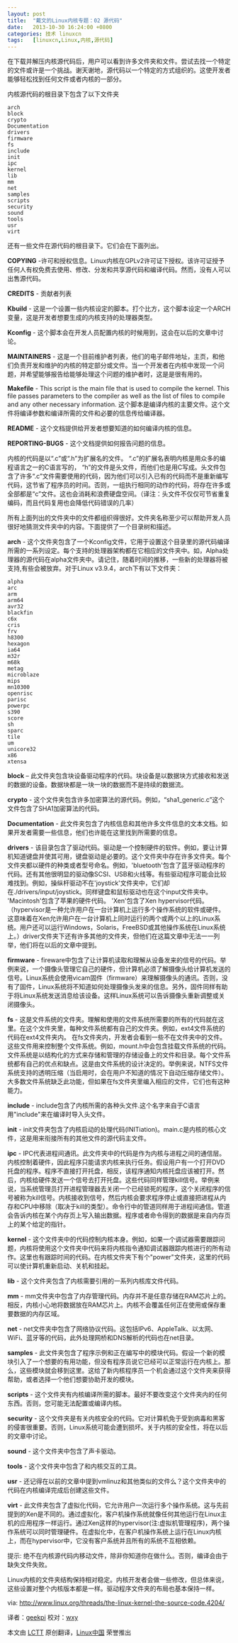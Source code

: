 ```yaml
---
layout: post
title:	"戴文的Linux内核专题：02 源代码"
date:	2013-10-30 16:24:00 +0800 
categories:	技术 linuxcn 
tags:	[linuxcn,Linux,内核,源代码]
---
```



在下载并解压内核源代码后，用户可以看到许多文件夹和文件。尝试去找一个特定的文件或许是一个挑战。谢天谢地，源代码以一个特定的方式组织的。这使开发者能够轻松找到任何文件或者内核的一部分。


内核源代码的根目录下包含了以下文件夹



```
arch
block
crypto
Documentation
drivers
firmware
fs
include
init
ipc
kernel
lib
mm
net
samples
scripts
security
sound
tools
usr
virt
```

还有一些文件在源代码的根目录下。它们会在下面列出。


**COPYING** -许可和授权信息。Linux内核在GPLv2许可证下授权。该许可证授予任何人有权免费去使用、修改、分发和共享源代码和编译代码。然而，没有人可以出售源代码。


**CREDITS** - 贡献者列表


**Kbuild** - 这是一个设置一些内核设定的脚本。打个比方，这个脚本设定一个ARCH变量，这是开发者想要生成的内核支持的处理器类型。


**Kconfig** - 这个脚本会在开发人员配置内核的时候用到，这会在以后的文章中讨论。


**MAINTAINERS** - 这是一个目前维护者列表，他们的电子邮件地址，主页，和他们负责开发和维护的内核的特定部分或文件。当一个开发者在内核中发现一个问题，并希望能够报告给能够处理这个问题的维护者时，这是是很有用的。


**Makefile** - This script is the main file that is used to compile the kernel. This file passes parameters to the compiler as well as the list of files to compile and any other necessary information. 这个脚本是编译内核的主要文件。这个文件将编译参数和编译所需的文件和必要的信息传给编译器。


**README** - 这个文档提供给开发者想要知道的如何编译内核的信息。


**REPORTING-BUGS** - 这个文档提供如何报告问题的信息。


内核的代码是以“.c”或“.h”为扩展名的文件。 “.c”的扩展名表明内核是用众多的编程语言之一的C语言写的， “h”的文件是头文件，而他们也是用C写成。头文件包含了许多“.c”文件需要使用的代码，因为他们可以引入已有的代码而不是重新编写代码，这节省了程序员的时间。否则，一组执行相同的动作的代码，将存在许多或全部都是“c”文件。这也会消耗和浪费硬盘空间。（译注：头文件不仅仅可节省重复编码，而且代码复用也会降低代码错误的几率）


所有上面列出的文件夹中的文件都组织得很好。文件夹名称至少可以帮助开发人员很好地猜测文件夹中的内容。下面提供了一个目录树和描述。


**arch** - 这个文件夹包含了一个Kconfig文件，它用于设置这个目录里的源代码编译所需的一系列设定。每个支持的处理器架构都在它相应的文件夹中。如，Alpha处理器的源代码在alpha文件夹中。请记住，随着时间的推移，一些新的处理器将被支持,有些会被放弃。对于Linux v3.9.4，arch下有以下文件夹：



```
alpha
arc
arm
arm64
avr32
blackfin
c6x
cris
frv
h8300
hexagon
ia64
m32r
m68k
metag
microblaze
mips
mn10300
openrisc
parisc
powerpc
s390
score
sh
sparc
tile
um
unicore32
x86
xtensa
```

**block** – 此文件夹包含块设备驱动程序的代码。块设备是以数据块方式接收和发送的数据的设备。数据块都是一块一块的数据而不是持续的数据流。


**crypto** - 这个文件夹包含许多加密算法的源代码。例如，“sha1\_generic.c”这个文件包含了SHA1加密算法的代码。


**Documentation** - 此文件夹包含了内核信息和其他许多文件信息的文本文档。如果开发者需要一些信息，他们也许能在这里找到所需要的信息。


**drivers** - 该目录包含了驱动代码。驱动是一个控制硬件的软件。例如，要让计算机知道键盘并使其可用，键盘驱动是必要的。这个文件夹中存在许多文件夹。每个文件夹都以硬件的种类或者型号命名。例如，'bluetooth'包含了蓝牙驱动程序的代码。还有其他很明显的驱动像SCSI、USB和火线等。有些驱动程序可能会比较难找到。例如，操纵杆驱动不在'joystick'文件夹中，它们却在./drivers/input/joystick。同样键盘和鼠标驱动也在这个input文件夹中。 'Macintosh'包含了苹果的硬件代码。 'Xen'包含了Xen hypervisor代码。（hypervisor是一种允许用户在一台计算机上运行多个操作系统的软件或硬件。这意味着在Xen允许用户在一台计算机上同时运行的两个或两个以上的Linux系统。用户还可以运行Windows，Solaris，FreeBSD或其他操作系统在Linux系统上。）driver文件夹下还有许多其他的文件夹，但他们在这篇文章中无法一一列举，他们将在以后的文章中提到。


**firmware** - fireware中包含了让计算机读取和理解从设备发来的信号的代码。举例来说，一个摄像头管理它自己的硬件，但计算机必须了解摄像头给计算机发送的信号。Linux系统会使用vicam固件（firmware）来理解摄像头的通讯。否则，没有了固件，Linux系统将不知道如何处理摄像头发来的信息。另外，固件同样有助于将Linux系统发送消息给该设备。这样Linux系统可以告诉摄像头重新调整或关闭摄像头。


**fs** - 这是文件系统的文件夹。理解和使用的文件系统所需要的所有的代码就在这里。在这个文件夹里，每种文件系统都有自己的文件夹。例如，ext4文件系统的代码在ext4文件夹内。 在fs文件夹内，开发者会看到一些不在文件夹中的文件。这些文件用来控制整个文件系统。例如，mount.h中会包含挂载文件系统的代码。文件系统是以结构化的方式来存储和管理的存储设备上的文件和目录。每个文件系统都有自己的优点和缺点。这是由文件系统的设计决定的。举例来说，NTFS文件系统支持的透明压缩（当启用时，会在用户不知道的情况下自动压缩存储文件）。大多数文件系统缺乏此功能，但如果在fs文件夹里编入相应的文件，它们也有这种能力。


**include** - include包含了内核所需的各种头文件.这个名字来自于C语言用"include"来在编译时导入头文件。


**init** - init文件夹包含了内核启动的处理代码(INITiation)。main.c是内核的核心文件，这是用来衔接所有的其他文件的源代码主文件。


**ipc** - IPC代表进程间通讯。此文件夹中的代码是作为内核与进程之间的通信层。内核控制着硬件，因此程序只能请求内核来执行任务。假设用户有一个打开DVD托盘的程序。程序不直接打开托盘，相反，该程序通知内核托盘应该被打开。然后，内核给硬件发送一个信号去打开托盘。这些代码同样管理kill信号。举例来说，当系统管理员打开进程管理器去关闭一个已经锁死的程序，这个关闭程序的信号被称为kill信号。内核接收到信号，然后内核会要求程序停止或直接把进程从内存和CPU中移除（取决于kill的类型）。命令行中的管道同样用于进程间通信。管道会告诉内核在某个内存页上写入输出数据。程序或者命令得到的数据是来自内存页上的某个给定的指针。


**kernel** - 这个文件夹中的代码控制内核本身。例如，如果一个调试器需要跟踪问题，内核将使用这个文件夹中代码来将内核指令通知调试器跟踪内核进行的所有动作。这里也有跟踪时间的代码。在内核文件夹下有个"power"文件夹，这里的代码可以使计算机重新启动、关机和挂起。


**lib** - 这个文件夹包含了内核需要引用的一系列内核库文件代码。


**mm** - mm文件夹中包含了内存管理代码。内存并不是任意存储在RAM芯片上的。相反，内核小心地将数据放在RAM芯片上。内核不会覆盖任何正在使用或保存重要数据的内存区域。


**net** - net文件夹中包含了网络协议代码。这包括IPv6、AppleTalk、以太网、WiFi、蓝牙等的代码，此外处理网桥和DNS解析的代码也在net目录。


**samples** - 此文件夹包含了程序示例和正在编写中的模块代码。假设一个新的模块引入了一个想要的有用功能，但没有程序员说它已经可以正常运行在内核上。那么，这些模块就会移到这里。这给了新内核程序员一个机会通过这个文件夹来获得帮助，或者选择一个他们想要协助开发的模块。


**scripts** - 这个文件夹有内核编译所需的脚本。最好不要改变这个文件夹内的任何东西。否则，您可能无法配置或编译内核。


**security** - 这个文件夹是有关内核安全的代码。它对计算机免于受到病毒和黑客的侵害很重要。否则，Linux系统可能会遭到损坏。关于内核的安全性，将在以后的文章中讨论。


**sound** - 这个文件夹中包含了声卡驱动。


**tools** - 这个文件夹中包含了和内核交互的工具。


**usr** - 还记得在以前的文章中提到vmlinuz和其他类似的文件么？这个文件夹中的代码在内核编译完成后创建这些文件。


**virt** - 此文件夹包含了虚拟化代码，它允许用户一次运行多个操作系统。这与先前提到的Xen是不同的。通过虚拟化，客户机操作系统就像任何其他运行在Linux主机的应用程序一样运行。通过Xen这样的hypervisor(注:虚拟机管理程序)，两个操作系统可以同时管理硬件。在虚拟化中，在客户机操作系统上运行在Linux内核上，而在hypervisor中，它没有客户系统并且所有的系统不互相依赖。


提示: 绝不在内核源代码内移动文件，除非你知道你在做什么。否则，编译会由于缺失文件失败。


Linux内核的文件夹结构保持相对稳定。内核开发者会做一些修改，但总体来说，这些设置对整个内核版本都是一样。驱动程序文件夹的布局也基本保持一样。


 


via: <http://www.linux.org/threads/the-linux-kernel-the-source-code.4204/>


译者：[geekpi](https://github.com/geekpi) 校对：[wxy](https://github.com/wxy)


本文由 [LCTT](https://github.com/LCTT/TranslateProject) 原创翻译，[Linux中国](http://linux.cn/) 荣誉推出
